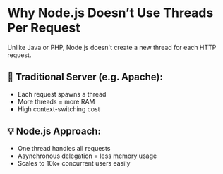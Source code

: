 # Why Node.js Doesn’t Use Threads Per Request

Unlike Java or PHP, Node.js doesn't create a new thread for each HTTP request.

## 🔄 Traditional Server (e.g. Apache):

- Each request spawns a thread
- More threads = more RAM
- High context-switching cost

## 💡 Node.js Approach:

- One thread handles all requests
- Asynchronous delegation = less memory usage
- Scales to 10k+ concurrent users easily

